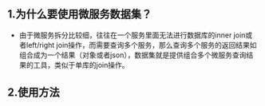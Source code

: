 ## 1.为什么要使用微服务数据集？
* 由于微服务拆分比较细，往往在一个服务里面无法进行数据库的inner join或者left/right join操作，而需要查询多个服务，那么查询多个服务的返回结果如组合成为一个结果（对象或者json），数据集就是提供组合多个微服务查询结果的工具，类似于单库的join操作。
## 2.使用方法